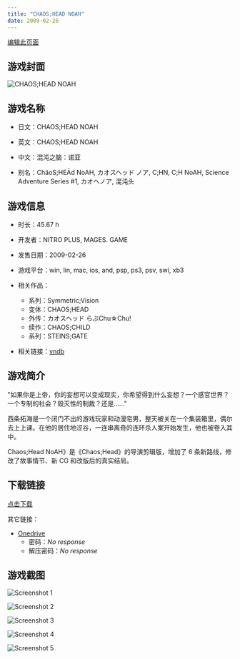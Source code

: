 ```yaml
---
title: "CHAOS;HEAD NOAH"
date: 2009-02-26
---
```

[编辑此页面](https://github.com/ACG-3/ADV3-source/blob/main/source/_posts/CHAOS%3BHEAD%20NOAH.md)

## 游戏封面

![CHAOS;HEAD NOAH](https%3A//pan.timero.xyz/onedrive/img_lib_001/CHAOS%3BHEAD%20NOAH_cover.avif)


## 游戏名称

- 日文：CHAOS;HEAD NOAH
- 英文：CHAOS;HEAD NOAH
- 中文：混沌之脑：诺亚

- 别名：ChäoS;HEĀd NoAH, カオスヘッド ノア, C;HN, C;H NoAH, Science Adventure Series #1, カオヘノア, 混沌头


## 游戏信息

- 时长：45.67 h
- 开发者：NITRO PLUS, MAGES. GAME
- 发售日期：2009-02-26
- 游戏平台：win, lin, mac, ios, and, psp, ps3, psv, swi, xb3
- 相关作品：
   - 系列：Symmetric;Vision
   - 变体：CHAOS;HEAD
   - 外传：カオスヘッド らぶChu☆Chu!
   - 续作：CHAOS;CHILD
   - 系列：STEINS;GATE

- 相关链接：[vndb](https://vndb.org/v22505)


## 游戏简介

"如果你是上帝，你的妄想可以变成现实，你希望得到什么妄想？一个感官世界？一个专制的社会？毁灭性的制裁？还是......"

西条拓海是一个闭门不出的游戏玩家和动漫宅男，整天被关在一个集装箱里，偶尔去上上课。在他的居住地涩谷，一连串离奇的连环杀人案开始发生，他也被卷入其中。

Chaos;Head NoAH》是《Chaos;Head》的导演剪辑版，增加了 6 条新路线，修改了故事情节、新 CG 和改版后的真实结局。


## 下载链接

[点击下载](https://pan.timero.xyz/onedrive/adv_lib_001/CHAOS%3BHEAD%20NOAH)

其它链接：
- [Onedrive](xxx)
    - 密码：_No response_
    - 解压密码：_No response_


## 游戏截图


![Screenshot 1](https%3A//pan.timero.xyz/onedrive/img_lib_001/CHAOS%3BHEAD%20NOAH_Screenshot_1.avif)

![Screenshot 2](https%3A//pan.timero.xyz/onedrive/img_lib_001/CHAOS%3BHEAD%20NOAH_Screenshot_2.avif)

![Screenshot 3](https%3A//pan.timero.xyz/onedrive/img_lib_001/CHAOS%3BHEAD%20NOAH_Screenshot_3.avif)

![Screenshot 4](https%3A//pan.timero.xyz/onedrive/img_lib_001/CHAOS%3BHEAD%20NOAH_Screenshot_4.avif)

![Screenshot 5](https%3A//pan.timero.xyz/onedrive/img_lib_001/CHAOS%3BHEAD%20NOAH_Screenshot_5.avif)

